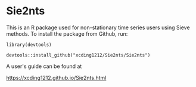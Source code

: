 # Sie2nts
This is an R package used for non-stationary time series users using Sieve methods.  To install the package from Github, run:

```
library(devtools)

devtools::install_github("xcding1212/Sie2nts/Sie2nts")
```

A user's guide can be found at 

https://xcding1212.github.io/Sie2nts.html
